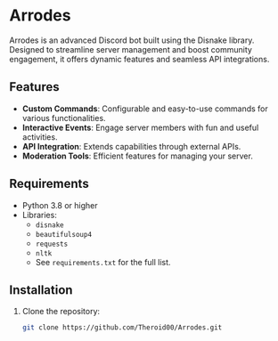 # Arrodes

Arrodes is an advanced Discord bot built using the Disnake library. Designed to streamline server management and boost community engagement, it offers dynamic features and seamless API integrations.

## Features
- **Custom Commands**: Configurable and easy-to-use commands for various functionalities.
- **Interactive Events**: Engage server members with fun and useful activities.
- **API Integration**: Extends capabilities through external APIs.
- **Moderation Tools**: Efficient features for managing your server.

## Requirements
- Python 3.8 or higher
- Libraries:
  - `disnake`
  - `beautifulsoup4`
  - `requests`
  - `nltk`
  - See `requirements.txt` for the full list.

## Installation
1. Clone the repository:
   ```bash
   git clone https://github.com/Theroid00/Arrodes.git
